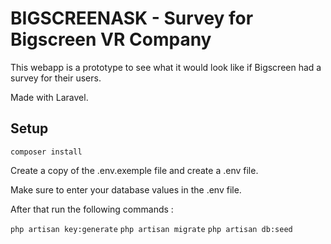 # BIGSCREENASK - Survey for Bigscreen VR Company

This webapp is a prototype to see what it would look like if Bigscreen had a survey for their users.

Made with Laravel.

## Setup

`composer install`

Create a copy of the .env.exemple file and create a .env file.

Make sure to enter your database values in the .env file.

After that run the following commands :

`php artisan key:generate`
`php artisan migrate`
`php artisan db:seed`